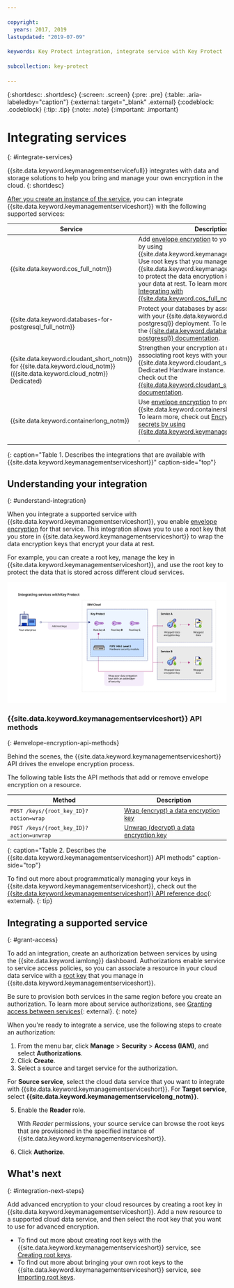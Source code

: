 ```yaml
---

copyright:
  years: 2017, 2019
lastupdated: "2019-07-09"

keywords: Key Protect integration, integrate service with Key Protect

subcollection: key-protect

---
```


{:shortdesc: .shortdesc}
{:screen: .screen}
{:pre: .pre}
{:table: .aria-labeledby="caption"}
{:external: target="_blank" .external}
{:codeblock: .codeblock}
{:tip: .tip}
{:note: .note}
{:important: .important}

# Integrating services
{: #integrate-services}

{{site.data.keyword.keymanagementservicefull}} integrates with data and storage solutions to help you bring and manage your own encryption in the cloud.
{: shortdesc}

[After you create an instance of the service](/docs/services/key-protect?topic=key-protect-provision), you can integrate {{site.data.keyword.keymanagementserviceshort}} with the following supported services:

| Service | Description |
| --- | --- |
| {{site.data.keyword.cos_full_notm}} | Add [envelope encryption](/docs/services/key-protect?topic=key-protect-envelope-encryption) to your storage buckets by using {{site.data.keyword.keymanagementserviceshort}}. Use root keys that you manage in {{site.data.keyword.keymanagementserviceshort}} to protect the data encryption keys that encrypt your data at rest. To learn more, check out [Integrating with {{site.data.keyword.cos_full_notm}}](/docs/services/key-protect?topic=key-protect-integrate-cos).|
| {{site.data.keyword.databases-for-postgresql_full_notm}} | Protect your databases by associating root keys with your {{site.data.keyword.databases-for-postgresql}} deployment. To learn more, check out the [{{site.data.keyword.databases-for-postgresql}} documentation](/docs/services/databases-for-postgresql?topic=cloud-databases-key-protect).|
| {{site.data.keyword.cloudant_short_notm}} for {{site.data.keyword.cloud_notm}} ({{site.data.keyword.cloud_notm}} Dedicated) | Strengthen your encryption at rest strategy by associating root keys with your {{site.data.keyword.cloudant_short_notm}} Dedicated Hardware instance. To learn more, check out the [{{site.data.keyword.cloudant_short_notm}} documentation](/docs/services/Cloudant/offerings?topic=cloudant-security#secure-access-control). |
| {{site.data.keyword.containerlong_notm}} | Use [envelope encryption](/docs/services/key-protect?topic=key-protect-envelope-encryption) to protect secrets in your {{site.data.keyword.containershort_notm}} cluster. To learn more, check out [Encrypting Kubernetes secrets by using {{site.data.keyword.keymanagementserviceshort}} ](/docs/containers?topic=containers-encryption#keyprotect).|
{: caption="Table 1. Describes the integrations that are available with {{site.data.keyword.keymanagementserviceshort}}" caption-side="top"}

## Understanding your integration 
{: #understand-integration}

When you integrate a supported service with {{site.data.keyword.keymanagementserviceshort}}, you enable [envelope encryption](/docs/services/key-protect?topic=key-protect-envelope-encryption) for that service. This integration allows you to use a root key that you store in {{site.data.keyword.keymanagementserviceshort}} to wrap the data encryption keys that encrypt your data at rest. 

For example, you can create a root key, manage the key in {{site.data.keyword.keymanagementserviceshort}}, and use the root key to protect the data that is stored across different cloud services.

![The diagram shows a contextual view of your {{site.data.keyword.keymanagementserviceshort}} integration.](../images/kp-integrations.svg)

### {{site.data.keyword.keymanagementserviceshort}} API methods
{: #envelope-encryption-api-methods}

Behind the scenes, the {{site.data.keyword.keymanagementserviceshort}} API drives the envelope encryption process.  

The following table lists the API methods that add or remove envelope encryption on a resource.

| Method | Description |
| --- | --- |
| `POST /keys/{root_key_ID}?action=wrap` | [Wrap (encrypt) a data encryption key](/docs/services/key-protect?topic=key-protect-wrap-keys) |
| `POST /keys/{root_key_ID}?action=unwrap` | [Unwrap (decrypt) a data encryption key](/docs/services/key-protect?topic=key-protect-unwrap-keys) |
{: caption="Table 2. Describes the {{site.data.keyword.keymanagementserviceshort}} API methods" caption-side="top"}

To find out more about programmatically managing your keys in {{site.data.keyword.keymanagementserviceshort}}, check out the [{{site.data.keyword.keymanagementserviceshort}} API reference doc](https://{DomainName}/apidocs/key-protect){: external}.
{: tip}

## Integrating a supported service
{: #grant-access}

To add an integration, create an authorization between services by using the {{site.data.keyword.iamlong}} dashboard. Authorizations enable service to service access policies, so you can associate a resource in your cloud data service with a [root key](/docs/services/key-protect?topic=key-protect-envelope-encryption#key-types) that you manage in {{site.data.keyword.keymanagementserviceshort}}.

Be sure to provision both services in the same region before you create an authorization. To learn more about service authorizations, see [Granting access between services](/docs/iam?topic=iam-serviceauth){: external}.
{: note}

When you're ready to integrate a service, use the following steps to create an authorization:

1. From the menu bar, click **Manage** &gt; **Security** &gt; **Access (IAM)**, and select **Authorizations**. 
2. Click **Create**.
3. Select a source and target service for the authorization.
 
  For **Source service**, select the cloud data service that you want to integrate with {{site.data.keyword.keymanagementserviceshort}}. For **Target service**, select **{{site.data.keyword.keymanagementservicelong_notm}}**.

5. Enable the **Reader** role.

    With _Reader_ permissions, your source service can browse the root keys that are provisioned in the specified instance of {{site.data.keyword.keymanagementserviceshort}}.

6. Click **Authorize**.

## What's next
{: #integration-next-steps}

Add advanced encryption to your cloud resources by creating a root key in {{site.data.keyword.keymanagementserviceshort}}. Add a new resource to a supported cloud data service, and then select the root key that you want to use for advanced encryption.

- To find out more about creating root keys with the {{site.data.keyword.keymanagementserviceshort}} service, see [Creating root keys](/docs/services/key-protect?topic=key-protect-create-root-keys).
- To find out more about bringing your own root keys to the {{site.data.keyword.keymanagementserviceshort}} service, see [Importing root keys](/docs/services/key-protect?topic=key-protect-import-root-keys).


